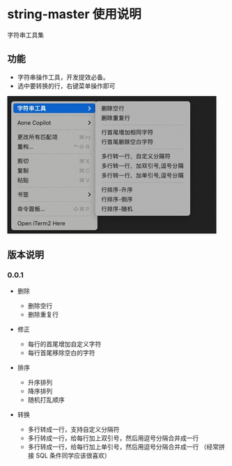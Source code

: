 # string-master 使用说明

字符串工具集

## 功能

- 字符串操作工具，开发提效必备。
- 选中要转换的行，右键菜单操作即可

![Alt text](https://raw.githubusercontent.com/tfgzs/vscode-string-master/main/docs/1.jpg)


## 版本说明
### 0.0.1

- 删除
    - 删除空行
    - 删除重复行

- 修正
    - 每行的首尾增加自定义字符
    - 每行首尾移除空白的字符

- 排序
    - 升序排列
    - 降序排列
    - 随机打乱顺序

- 转换
    - 多行转成一行，支持自定义分隔符
    - 多行转成一行，给每行加上双引号，然后用逗号分隔合并成一行
    - 多行转成一行，给每行加上单引号，然后用逗号分隔合并成一行 （经常拼接 SQL 条件同学应该很喜欢）